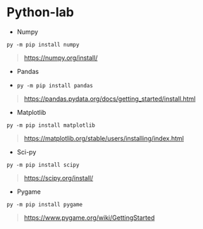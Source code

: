 # Python-lab
* Numpy
```
py -m pip install numpy
```
> https://numpy.org/install/
* Pandas
* ```
  py -m pip install pandas
  ```
> https://pandas.pydata.org/docs/getting_started/install.html

* Matplotlib
```
py -m pip install matplotlib
```
> https://matplotlib.org/stable/users/installing/index.html
* Sci-py
```
py -m pip install scipy
```
> https://scipy.org/install/
* Pygame
```
py -m pip install pygame
```
>https://www.pygame.org/wiki/GettingStarted
